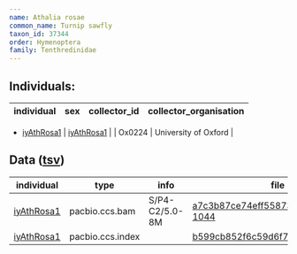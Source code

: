 ```yaml
---
name: Athalia rosae
common_name: Turnip sawfly
taxon_id: 37344
order: Hymenoptera
family: Tenthredinidae
---
```


## Individuals:

| individual | sex | collector_id | collector_organisation |
| ---------- | --- | ------------ | ---------------------- |
  * [iyAthRosa1](iyAthRosa1.md)
| [iyAthRosa1](iyAthRosa1.md) |  | Ox0224 | University of Oxford |

## Data ([tsv](Athalia_rosae_data.tsv))

| individual | type | info | file |
| ---------- | ---- | ---- | ---- |
| [iyAthRosa1](iyAthRosa1.md) | pacbio.ccs.bam | S/P4-C2/5.0-8M | [a7c3b87ce74eff55873a873e6f5faf56-1044](https://darwin.cog.sanger.ac.uk/insects/Athalia_rosae/iyAthRosa1/genomic_data/pacbio/m64097_200224_163753.ccs.bam) |
| [iyAthRosa1](iyAthRosa1.md) | pacbio.ccs.index |  | [b599cb852f6c59d6f7f2baa1e9a284e5](https://darwin.cog.sanger.ac.uk/insects/Athalia_rosae/iyAthRosa1/genomic_data/pacbio/m64097_200224_163753.ccs.bam.pbi) |
